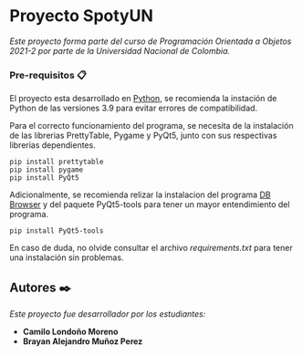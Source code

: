 # Proyecto SpotyUN

_Este proyecto forma parte del curso de Programación Orientada a Objetos 2021-2 por parte de la Universidad Nacional de Colombia._

### Pre-requisitos 📋

El proyecto esta desarrollado en [Python](https://www.python.org/downloads/ "Descargar Python"), se recomienda la instación de Python de las versiones 3.9 para evitar errores de compatibilidad.

Para el correcto funcionamiento del programa, se necesita de la instalación de las librerias PrettyTable, Pygame y PyQt5, junto con sus respectivas librerias dependientes.

```
pip install prettytable
pip install pygame
pip install PyQt5
```
Adicionalmente, se recomienda relizar la instalacion del programa [DB Browser](https://sqlitebrowser.org/dl/) y del paquete PyQt5-tools para tener un mayor entendimiento del programa.
```
pip install PyQt5-tools
```
En caso de duda, no olvide consultar el archivo _requirements.txt_ para tener una instalación sin problemas.

## Autores ✒️

_Este proyecto fue desarrollador por los estudiantes:_

* **Camilo Londoño Moreno**
* **Brayan Alejandro Muñoz Perez**